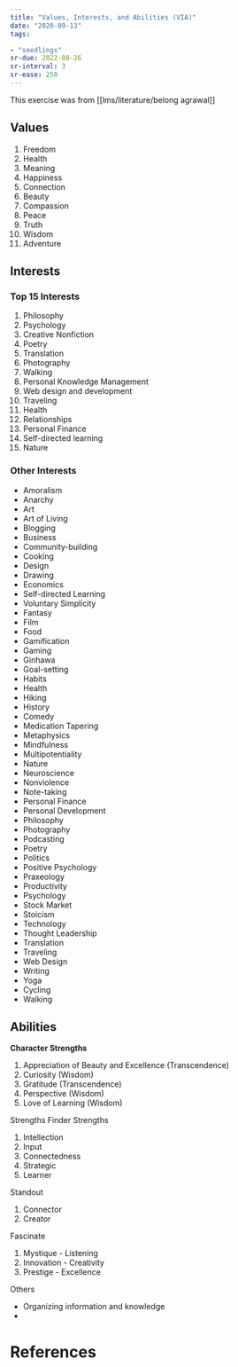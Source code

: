 ```yaml
---
title: "Values, Interests, and Abilities (VIA)"
date: "2020-09-13"
tags:

- "seedlings"
sr-due: 2022-08-26
sr-interval: 3
sr-ease: 250
---
```


This exercise was from [[lms/literature/belong agrawal]]

## Values

1. Freedom
2. Health
3. Meaning
4. Happiness
5. Connection
6. Beauty
7. Compassion
8. Peace
9. Truth
10. Wisdom
11. Adventure

## Interests

### Top 15 Interests

1. Philosophy
2. Psychology
3. Creative Nonfiction
4. Poetry
5. Translation
6. Photography
7. Walking
8. Personal Knowledge Management
9. Web design and development
10. Traveling
11. Health
12. Relationships
13. Personal Finance
14. Self-directed learning
15. Nature

### Other Interests

- Amoralism
- Anarchy
- Art
- Art of Living
- Blogging
- Business
- Community-building
- Cooking
- Design
- Drawing
- Economics
- Self-directed Learning
- Voluntary Simplicity
- Fantasy
- Film
- Food
- Gamification
- Gaming
- Ginhawa
- Goal-setting
- Habits
- Health
- Hiking
- History
- Comedy
- Medication Tapering
- Metaphysics
- Mindfulness
- Multipotentiality
- Nature
- Neuroscience
- Nonviolence
- Note-taking
- Personal Finance
- Personal Development
- Philosophy
- Photography
- Podcasting
- Poetry
- Politics
- Positive Psychology
- Praxeology
- Productivity
- Psychology
- Stock Market
- Stoicism
- Technology
- Thought Leadership
- Translation
- Traveling
- Web Design
- Writing
- Yoga
- Cycling
- Walking

## Abilities

**Character Strengths**

1. Appreciation of Beauty and Excellence (Transcendence)
2. Curiosity (Wisdom)
3. Gratitude (Transcendence)
4. Perspective (Wisdom)
5. Love of Learning (Wisdom)

Strengths Finder Strengths

1. Intellection
2. Input
3. Connectedness
4. Strategic
5. Learner

Standout

1. Connector
2. Creator

Fascinate

1. Mystique - Listening
2. Innovation - Creativity
3. Prestige - Excellence

Others

- Organizing information and knowledge
- 

# References
